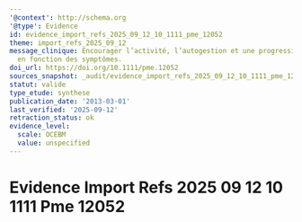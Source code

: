 ```yaml
---
'@context': http://schema.org
'@type': Evidence
id: evidence_import_refs_2025_09_12_10_1111_pme_12052
theme: import_refs_2025_09_12
message_clinique: Encourager l’activité, l’autogestion et une progression graduée
  en fonction des symptômes.
doi_url: https://doi.org/10.1111/pme.12052
sources_snapshot: _audit/evidence_import_refs_2025_09_12_10_1111_pme_12052.json
statut: valide
type_etude: synthese
publication_date: '2013-03-01'
last_verified: '2025-09-12'
retraction_status: ok
evidence_level:
  scale: OCEBM
  value: unspecified
---
```

# Evidence Import Refs 2025 09 12 10 1111 Pme 12052

